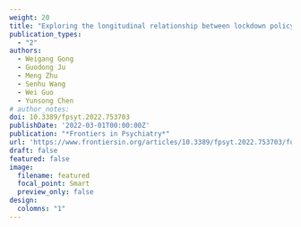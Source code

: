 ```yaml
---
weight: 20
title: "Exploring the longitudinal relationship between lockdown policy stringency and public negative emotions among 120 countries during the COVID-19 pandemic: Mediating role of population mobility"
publication_types:
  - "2"
authors:
  - Weigang Gong
  - Guodong Ju
  - Meng Zhu
  - Senhu Wang
  - Wei Guo
  - Yunsong Chen
# author_notes:
doi: 10.3389/fpsyt.2022.753703
publishDate: '2022-03-01T00:00:00Z'
publication: "*Frontiers in Psychiatry*"
url: 'https://www.frontiersin.org/articles/10.3389/fpsyt.2022.753703/full'
draft: false
featured: false
image:
  filename: featured
  focal_point: Smart
  preview_only: false
design:
  colomns: "1"
---
```

